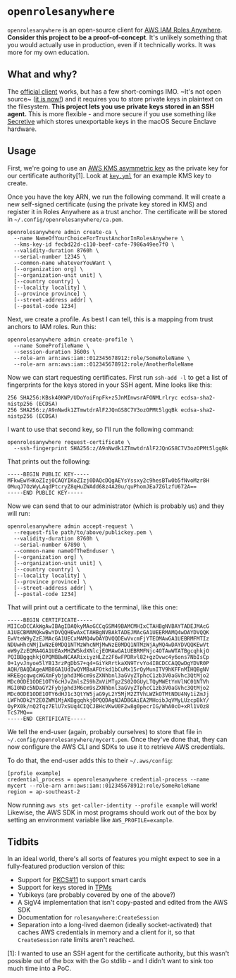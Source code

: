 # `openrolesanywhere`

`openrolesanywhere` is an open-source client for [AWS IAM Roles Anywhere][aws-docs].
**Consider this project to be a proof-of-concept**. It's unlikely something that you
would actually use in production, even if it technically works. It was more for
my own education.

## What and why?

The [official client][aws-client] works, but has a few short-comings IMO. ~It's
not open source~ ([it is now!][aws-oss]) and it requires you to store private keys in plaintext on the
filesystem. **This project lets you use private keys stored in an SSH agent.** 
This is more flexible - and more secure if you use something like [Secretive][secretive]
which stores unexportable keys in the macOS Secure Enclave hardware.

## Usage

First, we're going to use an [AWS KMS asymmetric key][kms] as the private key
for our certificate authority[1]. Look at [`key.yml`](/key.yml) for an example
KMS key to create.

Once you have the key ARN, we run the following command. It will create a new
self-signed certificate (using the private key stored in KMS) and register it
in Roles Anywhere as a trust anchor. The certificate will be stored in 
`~/.config/openrolesanywhere/ca.pem`.

```
openrolesanywhere admin create-ca \
  --name NameOfYourChoiceForTrustAnchorInRolesAnywhere \ 
  --kms-key-id fecbd22d-c110-beef-cafe-7986a49ee7f0 \
  --validity-duration 8760h \
  --serial-number 12345 \
  --common-name whateverYouWant \
  [--organization org] \
  [--organization-unit unit] \
  [--country country] \
  [--locality locality] \
  [--province province] \
  [--street-address addr] \
  [--postal-code 1234]
```

Next, we create a profile. As best I can tell, this is a mapping from trust
anchors to IAM roles. Run this:

```
openrolesanywhere admin create-profile \
  --name SomeProfileName \
  --session-duration 3600s \
  --role-arn arn:aws:iam::012345678912:role/SomeRoleName \
  --role-arn arn:aws:iam::012345678912:role/AnotherRoleName
```

Now we can start requesting certificates. First run `ssh-add -l` to get a list
of fingerprints for the keys stored in your SSH agent. Mine looks like this:

```
256 SHA256:KBsk40KWP/UDoYoiFnpFk+z5JnMInwsrAFONMLrlryc ecdsa-sha2-nistp256 (ECDSA)
256 SHA256:z/A9nNwdk1ZTmwtdrAlF2JQnGS8C7V3ozOPMt5lgqBk ecdsa-sha2-nistp256 (ECDSA)
```

I want to use that second key, so I'll run the following command:

```
openrolesanywhere request-certificate \
  --ssh-fingerprint SHA256:z/A9nNwdk1ZTmwtdrAlF2JQnGS8C7V3ozOPMt5lgqBk
```

That prints out the following:

```
-----BEGIN PUBLIC KEY-----
MFkwEwYHKoZIzj0CAQYIKoZIzj0DAQcDQgAEYsYssxy2c9hesBTw0b5fNvoMzr8H
OMuqJ7OzWyLAqdPtcryZ8qHuZWAdd68z4A20u/quPhomJEa7ZGlzfU672A==
-----END PUBLIC KEY-----
```

Now we can send that to our administrator (which is probably us) and they will
run:

```
openrolesanywhere admin accept-request \
  --request-file path/to/above/publickey.pem \ 
  --validity-duration 8760h \
  --serial-number 67890 \
  --common-name nameOfTheEnduser \
  [--organization org] \
  [--organization-unit unit] \
  [--country country] \
  [--locality locality] \
  [--province province] \
  [--street-address addr] \
  [--postal-code 1234]
```

That will print out a certificate to the terminal, like this one:

```
-----BEGIN CERTIFICATE-----
MIICoDCCAkWgAwIBAgIDAQkyMAoGCCqGSM49BAMCMHIxCTAHBgNVBAYTADEJMAcG
A1UECBMAMQkwBwYDVQQHEwAxCTAHBgNVBAkTADEJMAcGA1UEERMAMQ4wDAYDVQQK
EwVteW9yZzEJMAcGA1UECxMAMQ4wDAYDVQQDEwVvcmFjYTEOMAwGA1UEBRMFMTIz
NDUwHhcNMjIwNzE0MDQ1NTMzWhcNMjMwNzE0MDQ1NTMzWjAyMQ4wDAYDVQQKEwVt
eW9yZzEQMA4GA1UEAxMHZW5kdXNlcjEOMAwGA1UEBRMFNjc4OTAwWTATBgcqhkjO
PQIBBggqhkjOPQMBBwNCAARixiyzHLZz2F6wFPDRvl82+gzOvwc4y6ons7NbIsCp
0+1yvJnyoe5lYB13rzPgDbS7+q4+GiYkRrtkaXN9TrvYo4IBCDCCAQQwDgYDVR0P
AQH/BAQDAgeAMB8GA1UdIwQYMBaAFOtkd1bCuMx15rQyMunITV9hKFFnMIHQBgNV
HREEgcgwgcWGXmFybjphd3M6cm9sZXNhbnl3aGVyZTphcC1zb3V0aGVhc3QtMjo2
MDc0ODE1ODE1OTY6cHJvZmlsZS9hZmViMTgzZS02OGUyLTQyMWEtYmVlNC01NTVh
MGI0NDc5NDaGY2Fybjphd3M6cm9sZXNhbnl3aGVyZTphcC1zb3V0aGVhc3QtMjo2
MDc0ODE1ODE1OTY6dHJ1c3QtYW5jaG9yL2Y5MjM2ZTVhLWZkOTMtNDU4Ny1iZmJj
LWFhODk2Y2E0ZWM1MjAKBggqhkjOPQQDAgNJADBGAiEA2MHoibJqVMyLUzcpBkY/
OyPX0k/nQ2Tqz7ElU7xSUq4CIQCJBHcVKwU0F2w8g0pecrIG/WhA0cO+xRl1VOz8
TcS7MQ==
-----END CERTIFICATE-----
```

We tell the end-user (again, probably ourselves) to store that file in
`~/.config/openrolesanywhere/mycert.pem`. Once they've done that, they can
now configure the AWS CLI and SDKs to use it to retrieve AWS credentials.

To do that, the end-user adds this to their `~/.aws/config`:

```
[profile example]
credential_process = openrolesanywhere credential-process --name mycert --role-arn arn:aws:iam::012345678912:role/SomeRoleName
region = ap-southeast-2
```

Now running `aws sts get-caller-identity --profile example` will work! Likewise,
the AWS SDK in most programs should work out of the box by setting an environment
variable like `AWS_PROFILE=example`.

## Tidbits

In an ideal world, there's all sorts of features you might expect to see in a
fully-featured production version of this:

* Support for [PKCS#11][pkcs11] to support smart cards
* Support for keys stored in [TPMs][tpm] 
* Yubikeys (are probably covered by one of the above?)
* A SigV4 implementation that isn't copy-pasted and edited from the AWS SDK
* Documentation for `rolesanywhere:CreateSession`
* Separation into a long-lived daemon (ideally socket-activated) that caches
  AWS credentials in memory and a client for it, so that `CreateSession` rate 
  limits aren't reached.

[1]: I wanted to use an SSH agent for the certificate authority, but this wasn't
possible out of the box with the Go stdlib - and I didn't want to sink too much
time into a PoC.

[aws-docs]: https://docs.aws.amazon.com/rolesanywhere/latest/userguide/introduction.html
[aws-client]: https://docs.aws.amazon.com/rolesanywhere/latest/userguide/credential-helper.html
[secretive]: https://github.com/maxgoedjen/secretive
[kms]: https://docs.aws.amazon.com/kms/latest/developerguide/symmetric-asymmetric.html
[pkcs11]: https://en.wikipedia.org/wiki/PKCS_11
[tpm]: https://en.wikipedia.org/wiki/Trusted_Platform_Module
[aws-oss]: https://github.com/aws/rolesanywhere-credential-helper

